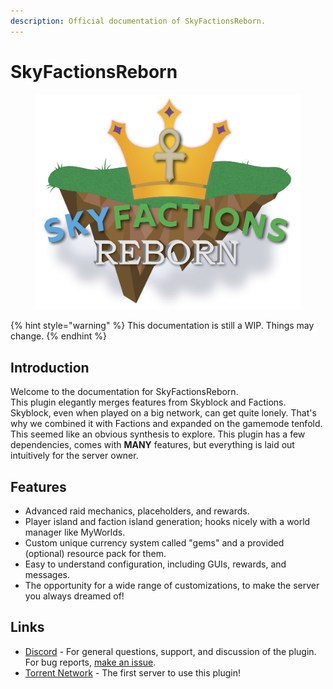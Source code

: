 ```yaml
---
description: Official documentation of SkyFactionsReborn.
---
```


# SkyFactionsReborn

<figure><img src=".gitbook/assets/SkyFactions2.png" alt=""><figcaption></figcaption></figure>

{% hint style="warning" %}
This documentation is still a WIP. Things may change.
{% endhint %}

## Introduction

Welcome to the documentation for SkyFactionsReborn.\
This plugin elegantly merges features from Skyblock and Factions.\
Skyblock, even when played on a big network, can get quite lonely. That's why we combined it with Factions and expanded on the gamemode tenfold.\
This seemed like an obvious synthesis to explore. This plugin has a few dependencies, comes with **MANY** features, but everything is laid out intuitively for the server owner.

## Features

* Advanced raid mechanics, placeholders, and rewards.
* Player island and faction island generation; hooks nicely with a world manager like MyWorlds.
* Custom unique currency system called "gems" and a provided (optional) resource pack for them.
* Easy to understand configuration, including GUIs, rewards, and messages.
* The opportunity for a wide range of customizations, to make the server you always dreamed of!

## Links

* [Discord](https://discord.gg/SwxXMrFdjp) - For general questions, support, and discussion of the plugin. For bug reports, [make an issue](https://github.com/TerraByteDev/SkyFactionsReborn/issues).
* [Torrent Network](https://www.torrentsmp.com/) - The first server to use this plugin!
